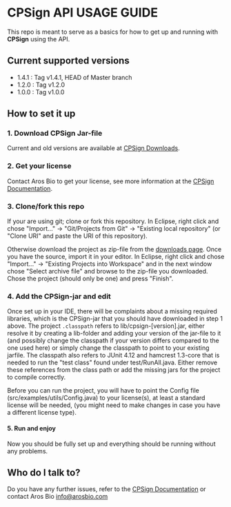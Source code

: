 # CPSign API USAGE GUIDE #

This repo is meant to serve as a basics for how to get up and running with **CPSign** using the API.

## Current supported versions ##
- 1.4.1 : Tag v1.4.1, HEAD of Master branch
- 1.2.0 : Tag v1.2.0
- 1.0.0 : Tag v1.0.0

## How to set it up ##

### 1. Download CPSign Jar-file
Current and old versions are available at [CPSign Downloads](https://arosbio.com/cpsign/download/).

### 2. Get your license
Contact Aros Bio to get your license, see more information at the [CPSign Documentation](https://arosbio.com/cpsign/docs/latest/sections/license.html).

### 3. Clone/fork this repo
If your are using git; clone or fork this repository. In Eclipse, right click and chose "Import..." -> "Git/Projects from Git" -> "Existing local repository" (or "Clone URI" and paste the URI of this repository).

Otherwise download the project as zip-file from the [downloads page](https://bitbucket.org/genettasoft/cpsign-examples/downloads). Once you have the source, import it in your editor. In Eclipse, right click and chose "Import..." -> "Existing Projects into Workspace" and in the next window chose "Select archive file" and browse to the zip-file you downloaded. Chose the project (should only be one) and press "Finish".

### 4. Add the CPSign-jar and edit
Once set up in your IDE, there will be complaints about a missing required libraries, which is the CPSign-jar that you should have downloaded in step 1 above. The project `.classpath` refers to lib/cpsign-[version].jar, either resolve it by creating a lib-folder and adding your version of the jar-file to it (and possibly change the classpath if your version differs compared to the one used here) or simply change the classpath to point to your existing jarfile.
The classpath also refers to JUnit 4.12 and hamcrest 1.3-core that is needed to run the "test class" found under test/RunAll.java. Either remove these references from the class path or add the missing jars for the project to compile correctly.

Before you can run the project, you will have to point the Config file (src/examples/utils/Config.java) to your license(s), at least a standard license will be needed, (you might need to make changes in case you have a different license type).

#### 5. Run and enjoy
Now you should be fully set up and everything should be running without any problems.


## Who do I talk to? ##
Do you have any further issues, refer to the [CPSign Documentation](https://arosbio.com/cpsign/docs/) or contact Aros Bio info@arosbio.com

